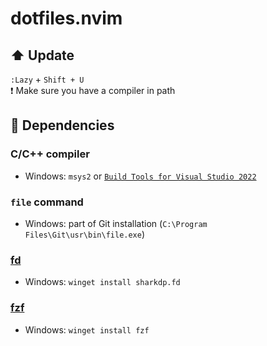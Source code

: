 # dotfiles.nvim

## :arrow_up: Update
`:Lazy` + `Shift + U`
<br/>
:exclamation: Make sure you have a compiler in path

## :handshake: Dependencies
### C/C++ compiler
- Windows: `msys2` or [`Build Tools for Visual Studio 2022`](https://aka.ms/vs/17/release/vs_BuildTools.exe)

### `file` command 
- Windows: part of Git installation (`C:\Program Files\Git\usr\bin\file.exe`)

### [fd](https://github.com/sharkdp/fd)
- Windows: `winget install sharkdp.fd`

### [fzf](https://github.com/junegunn/fzf) 
- Windows: `winget install fzf`

